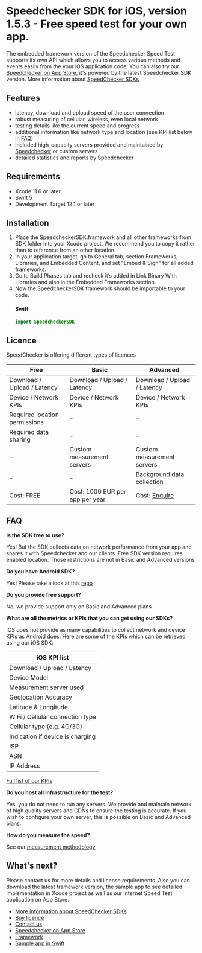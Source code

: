 # Speedchecker SDK for iOS, version 1.5.3 - Free speed test for your own app.

The embedded framework version of the Speedchecker Speed Test supports its own API which allows you to access various methods and events easily from the your iOS application code. You can also try our  [Speedchecker on App Store](https://itunes.apple.com/app/id658790195), it's powered by the latest Speedchecker SDK version. More information about [SpeedChecker SDKs](https://www.speedchecker.com/speed-test-tools/mobile-apps-and-sdks.html)

## Features
- latency, download and upload speed of the user connection
- robust measuring of cellular, wireless, even local network
- testing details like the current speed and progress
- additional information like network type and location (see KPI list below in FAQ)
- included high-capacity servers provided and maintained by [Speedchecker](https://www.speedchecker.com) or custom servers
- detailed statistics and reports by Speedchecker

## Requirements
  - Xcode 11.6 or later
  - Swift 5
  - Development Target 12.1 or later

## Installation
1. Place the SpeedcheckerSDK.framework and all other frameworks from SDK folder into your Xcode project. We recommend you to copy it rather than to reference from an other location.
2. In your application target, go to General tab, section Frameworks, Libraries, and Embedded Content, and set "Embed & Sign" for all added frameworks.
3. Go to Build Phases tab and recheck it’s added in Link Binary With Libraries and also in the Embedded Frameworks section.
4. Now the SpeedcheckerSDK framework should be importable to your code.
	#### Swift
    ```swift
    import SpeedcheckerSDK
    ```
## Licence 
SpeedChecker is offering different types of licences

| Free  | Basic  | Advanced |
| ------------- | ------------- | ------------- |
| Download / Upload / Latency  | Download / Upload / Latency  | Download / Upload / Latency  |
| Device / Network KPIs  | Device / Network KPIs  | Device / Network KPIs  |
| Required location permissions | - | - |
| Required data sharing | - | - |
| - | Custom measurement servers | Custom measurement servers |
| - | - | Background data collection |
| Cost: FREE | Cost: 1000 EUR per app per year | Cost: [Enquire](https://www.speedchecker.com/contact-us.html) |

## FAQ

**Is the SDK free to use?**

Yes! But the SDK collects data on network performance from your app and shares it with Speedchecker and our clients. Free SDK version requires enabled location. Those restrictions are not in Basic and Advanced versions

**Do you have Android SDK?**

Yes! Please take a look at this [repo](https://github.com/speedchecker/speedchecker-sdk-android)

**Do you provide free support?**

No, we provide support only on Basic and Advanced plans

**What are all the metrics or KPIs that you can get using our SDKs?**

iOS does not provide as many capabilities to collect network and device KPIs as Android does. Here are some of the KPIs which can be retrieved using our iOS SDK:

| iOS KPI list |
| ------------- |
| Download / Upload / Latency |
| Device Model |
| Measurement server used |
| Geolocation Accuracy |
| Latitude & Longitude |
| WiFi / Cellular connection type |
| Cellular type (e.g. 4G/3G) |
| Indication if device is charging |
| ISP |
| ASN |
| IP Address |

[Full list of our KPIs](https://www.speedchecker.com/broadband-data/kpis.html)

**Do you host all infrastructure for the test?**

Yes, you do not need to run any servers. We provide and maintain network of high quality servers and CDNs to ensure the testing is accurate. If you wish to configure your own server, this is possible on Basic and Advanced plans.

**How do you measure the speed?**

See our [measurement methodology](https://www.speedchecker.com/broadband-data/measurement-method.html)

## What's next?
Please contact us for more details and license requirements. Also you can download the latest framework version, the sample app to see detailed implementation in Xcode project as well as our Internet Speed Test application on App Store.
- [More information about SpeedChecker SDKs](https://www.speedchecker.com/speed-test-tools/mobile-apps-and-sdks.html)
- [Buy licence](https://www.speedchecker.com/contact-us.html)
- [Contact us](https://www.speedchecker.com/contact-us.html)
- [Speedchecker on App Store](https://itunes.apple.com/app/id658790195)
- [Framework](https://github.com/speedchecker/speedchecker-sdk-ios/tree/master/Framework)
- [Sample app in Swift](https://github.com/speedchecker/speedchecker-sdk-ios/tree/master/Sample%20in%20Swift)
